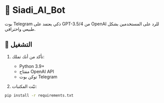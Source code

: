 # 🤖 Siadi_AI_Bot

بوت Telegram ذكي يعتمد على GPT-3.5/4 من OpenAI للرد على المستخدمين بشكل طبيعي واحترافي.

## 🚀 التشغيل

1. تأكد من أنك تملك:
   - Python 3.9+
   - مفتاح OpenAI API
   - توكن بوت Telegram

2. ثبّت المكتبات:
```bash
pip install -r requirements.txt
